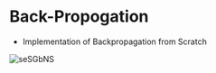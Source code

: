 # Back-Propogation

- Implementation of Backpropagation from Scratch


![seSGbNS](https://user-images.githubusercontent.com/56676929/159934810-eed9e381-be14-4aeb-82c1-a43672305c0e.png)
